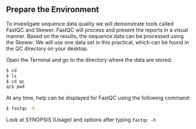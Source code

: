 ## Prepare the Environment

To investigate sequence data quality we will demonstrate tools called
FastQC and Skewer. FastQC will process and present the reports in a
visual manner. Based on the results, the sequence data can be processed
using the Skewer. We will use one data set in this practical, which can
be found in the QC directory on your desktop.

Open the Terminal and go to the directory where the data are stored:

```bash
$ cd
$ ls
$ cd qc
qc$ pwd
```

At any time, help can be displayed for FastQC using the following
command:

```bash
$ fastqc -h
```

Look at SYNOPSIS (Usage) and options after typing `fastqc -h`
